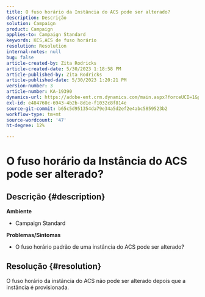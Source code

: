 ```yaml
---
title: O fuso horário da Instância do ACS pode ser alterado?
description: Descrição
solution: Campaign
product: Campaign
applies-to: Campaign Standard
keywords: KCS,ACS de fuso horário
resolution: Resolution
internal-notes: null
bug: false
article-created-by: Zita Rodricks
article-created-date: 5/30/2023 1:18:58 PM
article-published-by: Zita Rodricks
article-published-date: 5/30/2023 1:20:21 PM
version-number: 3
article-number: KA-19390
dynamics-url: https://adobe-ent.crm.dynamics.com/main.aspx?forceUCI=1&pagetype=entityrecord&etn=knowledgearticle&id=c0516288-ecfe-ed11-8f6e-6045bd0063aa
exl-id: e484760c-6943-4b2b-8d1e-f1032c8f814e
source-git-commit: b65c5d951354da79e34a5d2ef2e4abc5859523b2
workflow-type: tm+mt
source-wordcount: '47'
ht-degree: 12%

---
```


# O fuso horário da Instância do ACS pode ser alterado?

## Descrição {#description}

<b>Ambiente</b>
- Campaign Standard



<b>Problemas/Sintomas</b>
- O fuso horário padrão de uma instância do ACS pode ser alterado?



## Resolução {#resolution}


O fuso horário da instância do ACS não pode ser alterado depois que a instância é provisionada.
